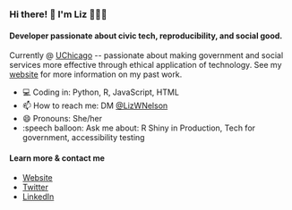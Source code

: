 ### Hi there! 👋 I'm Liz 👩🏻‍💻 

#### Developer passionate about civic tech, reproducibility, and social good.

Currently @ [UChicago](https://capp.uchicago.edu/) -- passionate about making government and social services more effective through ethical application of technology. See my [website](http://liz-nelson.com) for more information on my past work.

- :computer: Coding in: Python, R, JavaScript, HTML
- 📫 How to reach me: DM [@LizWNelson](https://twitter.com/LizWNelson)
- 😄 Pronouns: She/her
- :speech balloon: Ask me about: R Shiny in Production, Tech for government, accessibility testing

#### Learn more & contact me
- [Website](http://liz-nelson.com)
- [Twitter](https://twitter.com/LizWNelson)
- [LinkedIn](https://www.linkedin.com/in/elizabeth-nelson-58937011a)

